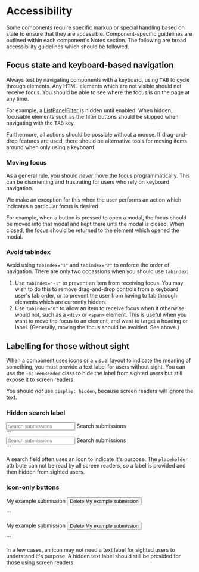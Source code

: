 # Accessibility

Some components require specific markup or special handling based on state to ensure that they are accessible. Component-specific guidelines are outlined within each component's Notes section. The following are broad accessibility guidelines which should be followed.

## Focus state and keyboard-based navigation

Always test by navigating components with a keyboard, using <kbd>TAB</kbd> to cycle through elements. Any HTML elements which are not visible should not receive focus. You should be able to see where the focus is on the page at any time.

For example, a [ListPanelFilter](/components/detail/list-panel--with-filter) is hidden until enabled. When hidden, focusable elements such as the filter buttons should be skipped when navigating with the <kbd>TAB</kbd> key.

Furthermore, all actions should be possible without a mouse. If drag-and-drop features are used, there should be alternative tools for moving items around when only using a keyboard.

### Moving focus

As a general rule, you should *never* move the focus programmatically. This can be disorienting and frustrating for users who rely on keyboard navigation.

We make an exception for this when the user performs an action which indicates a particular focus is desired.

For example, when a button is pressed to open a modal, the focus should be moved into that modal and kept there until the modal is closed. When closed, the focus should be returned to the element which opened the modal.

### Avoid tabindex

Avoid using `tabindex="1"` and `tabindex="2"` to enforce the order of navigation. There are only two occassions when you should use `tabindex`:

1. Use `tabindex="-1"` to prevent an item from receiving focus. You may wish to do this to remove drag-and-drop controls from a keyboard user's tab order, or to prevent the user from having to tab through elements which are currently hidden.
2. Use `tabindex="0"` to allow an item to receive focus when it otherwise would not, such as a `<div>` or `<span>` element. This is useful when you want to move the focus to an element, and want to target a heading or label. (Generally, moving the focus should be avoided. See above.)

## Labelling for those without sight

When a component uses icons or a visual layout to indicate the meaning of something, you must provide a text label for users without sight. You can use the `-screenReader` class to hide the label from sighted users but still expose it to screen readers.

You should _not_ use `display: hidden`, because screen readers will ignore the text.

### Hidden search label

<div class="pkpul-element">
	<div class="pkpul-element__preview">
		<div class="pkpul-accessible-search">
			<span class="fa fa-search" aria-hidden="true"></span>
			<input id="searchInput" placeholder="Search submissions">
			<label for="searchInput" class="-screenReader">
				Search submissions
			</label>
		</div>
	</div>
```
<div class="pkpul-accessible-search">
	<icon icon="search" />
	<input id="searchInput" placeholder="Search submissions">
	<label for="searchInput" class="-screenReader">
		Search submissions
	</label>
</div>
```
</div>

A search field often uses an icon to indicate it's purpose. The `placeholder` attribute can not be read by all screen readers, so a label is provided and then hidden from sighted users.

### Icon-only buttons

<div class="pkpul-element">
	<div class="pkpul-element__preview">
		<div class="pkpul-accessible-icon-only-button">
			<p>
				My example submission
				<button>
					<span class="fa fa-times" aria-hidden="true"></span>
					<span class="-screenReader">Delete My example submission</span>
				</button>
			</p>
		</div>
	</div>
```
<div class="pkpul-accessible-icon-only-button">
	<p>
		My example submission
		<button>
			<icon icon="times" />
			<span class="-screenReader">Delete My example submission</span>
		</button>
	</p>
</div>
```
</div>

In a few cases, an icon may not need a text label for sighted users to understand it's purpose. A hidden text label should still be provided for those using screen readers.
